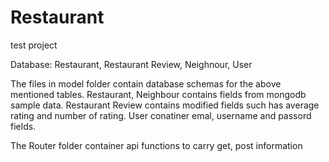 # Restaurant
test project



Database:  Restaurant, Restaurant Review,  Neighnour, User

The files in model folder contain database schemas for the above mentioned tables. Restaurant, Neighbour contains fields from mongodb sample data.
Restaurant Review contains modified fields such has average rating and number of rating. User conatiner emal, username and passord fields.

The Router folder container api functions to carry get, post information 



